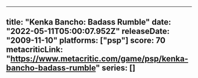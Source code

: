 
---
title: "Kenka Bancho: Badass Rumble"
date: "2022-05-11T05:00:07.952Z"
releaseDate: "2009-11-10"
platforms: ["psp"]
score: 70
metacriticLink: "https://www.metacritic.com/game/psp/kenka-bancho-badass-rumble"
series: []
---
